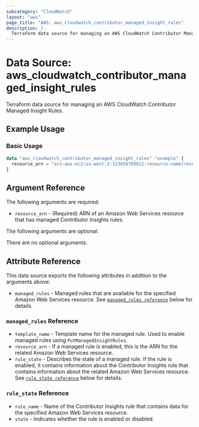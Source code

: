 ```yaml
---
subcategory: "CloudWatch"
layout: "aws"
page_title: "AWS: aws_cloudwatch_contributor_managed_insight_rules"
description: |-
  Terraform data source for managing an AWS CloudWatch Contributor Managed Insight Rules.
---
```


# Data Source: aws_cloudwatch_contributor_managed_insight_rules

Terraform data source for managing an AWS CloudWatch Contributor Managed Insight Rules.

## Example Usage

### Basic Usage

```terraform
data "aws_cloudwatch_contributor_managed_insight_rules" "example" {
  resource_arn = "arn:aws:ec2:us-west-2:123456789012:resource-name/resourceid"
}
```

## Argument Reference

The following arguments are required:

* `resource_arn` - (Required) ARN of an Amazon Web Services resource that has managed Contributor Insights rules.

The following arguments are optional:

There are no optional arguments.

## Attribute Reference

This data source exports the following attributes in addition to the arguments above:

* `managed_rules` - Managed rules that are available for the specified Amazon Web Services resource. See [`managed_rules reference`](#managed_rules-reference) below for details.

### `managed_rules` Reference

* `template_name` - Template name for the managed rule. Used to enable managed rules using `PutManagedInsightRules`.
* `resource_arn` - If a managed rule is enabled, this is the ARN for the related Amazon Web Services resource.
* `rule_state` - Describes the state of a managed rule. If the rule is enabled, it contains information about the Contributor Insights rule that contains information about the related Amazon Web Services resource. See [`rule_state reference`](#rule_state-reference) below for details.

### `rule_state` Reference

* `rule_name` - Name of the Contributor Insights rule that contains data for the specified Amazon Web Services resource.
* `state` - Indicates whether the rule is enabled or disabled.

